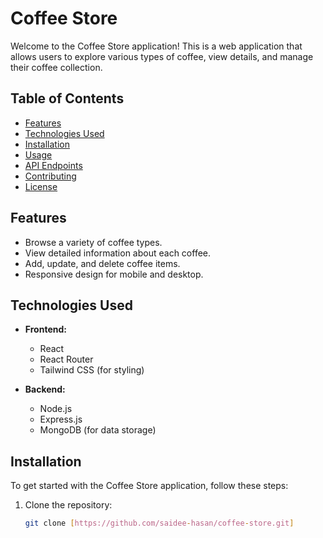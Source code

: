 # Coffee Store

Welcome to the Coffee Store application! This is a web application that allows users to explore various types of coffee, view details, and manage their coffee collection.

## Table of Contents

- [Features](#features)
- [Technologies Used](#technologies-used)
- [Installation](#installation)
- [Usage](#usage)
- [API Endpoints](#api-endpoints)
- [Contributing](#contributing)
- [License](#license)

## Features

- Browse a variety of coffee types.
- View detailed information about each coffee.
- Add, update, and delete coffee items.
- Responsive design for mobile and desktop.

## Technologies Used

- **Frontend:**
  - React
  - React Router
  - Tailwind CSS (for styling)
  
- **Backend:**
  - Node.js
  - Express.js
  - MongoDB (for data storage)

## Installation

To get started with the Coffee Store application, follow these steps:

1. Clone the repository:
   ```bash
   git clone [https://github.com/saidee-hasan/coffee-store.git]
